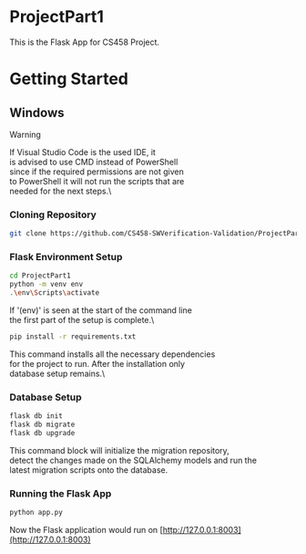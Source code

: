 # ProjectPart1

This is the Flask App for CS458 Project.

# Getting Started

## Windows

> [!WARNING]
> If Visual Studio Code is the used IDE, it\
> is advised to use CMD instead of PowerShell\
> since if the required permissions are not given\
> to PowerShell it will not run the scripts that are \
> needed for the next steps.\

### Cloning Repository

```bash
git clone https://github.com/CS458-SWVerification-Validation/ProjectPart1.git
```

### Flask Environment Setup

```bash
cd ProjectPart1
python -m venv env
.\env\Scripts\activate
```

If '(env)' is seen at the start of the command line\
the first part of the setup is complete.\

```bash
pip install -r requirements.txt
```

This command installs all the necessary dependencies\
for the project to run. After the installation only\
database setup remains.\

### Database Setup

```bash
flask db init
flask db migrate
flask db upgrade
```

This command block will initialize the migration repository,\
detect the changes made on the SQLAlchemy models and run the\
latest migration scripts onto the database.

### Running the Flask App

```bash
python app.py
```

Now the Flask application would run on [http://127.0.0.1:8003](http://127.0.0.1:8003)
